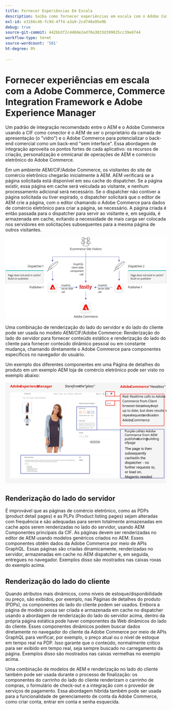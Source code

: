 ```yaml
---
title: Fornecer Experiências Em Escala
description: Saiba como fornecer experiências em escala com o Adobe Commerce e o Adobe Experience Manager.
exl-id: e3166c46-fc9d-4ff4-a3a9-2cd740a95e9b
debug: true
source-git-commit: 442bb3f2c448de2ed70a3033d399025cc39e8744
workflow-type: tm+mt
source-wordcount: '581'
ht-degree: 0%

---
```


# Fornecer experiências em escala com a Adobe Commerce, Commerce Integration Framework e Adobe Experience Manager

Um padrão de integração recomendado entre o AEM e o Adobe Commerce usando a CIF como conector é o AEM de ser o proprietário da camada de apresentação (o &quot;vidro&quot;) e o Adobe Commerce para potencializar o back-end comercial como um back-end &quot;sem interface&quot;. Essa abordagem de integração aproveita os pontos fortes de cada aplicativo: os recursos de criação, personalização e omnicanal de operações de AEM e comércio eletrônico do Adobe Commerce.

Em um ambiente AEM/CIF/Adobe Commerce, os visitantes do site de comércio eletrônico chegarão inicialmente à AEM. AEM verificará se a página solicitada está disponível em seu cache do dispatcher. Se a página existir, essa página em cache será veiculada ao visitante, e nenhum processamento adicional será necessário. Se o dispatcher não contiver a página solicitada ou tiver expirado, o dispatcher solicitará que o editor de AEM crie a página, com o editor chamando o Adobe Commerce para dados de comércio eletrônico para criar a página, se necessário. A página criada é então passada para o dispatcher para servir ao visitante e, em seguida, é armazenada em cache, evitando a necessidade de mais carga ser colocada nos servidores em solicitações subsequentes para a mesma página de outros visitantes.

![Diagrama geral da arquitetura do Adobe Experience Manager e Adobe Commerce](../assets/commerce-at-scale/overview.png)

Uma combinação de renderização do lado do servidor e do lado do cliente pode ser usada no modelo AEM/CIF/Adobe Commerce: Renderização do lado do servidor para fornecer conteúdo estático e renderização do lado do cliente para fornecer conteúdo dinâmico pessoal ou em constante mudança, chamando diretamente o Adobe Commerce para componentes específicos no navegador do usuário.

Um exemplo dos diferentes componentes em uma Página de detalhes do produto em um exemplo AEM loja de comércio eletrônico pode ser visto no exemplo abaixo:

![Diagrama geral da arquitetura do Adobe Experience Manager e Adobe Commerce](../assets/commerce-at-scale/product-details-page.svg)

## Renderização do lado do servidor

É improvável que as páginas de comércio eletrônico, como as PDPs (product detail pages) e as PLPs (Product listing pages) sejam alteradas com frequência e são adequadas para serem totalmente armazenadas em cache após serem renderizadas no lado do servidor, usando AEM Componentes principais da CIF. As páginas devem ser renderizadas no editor de AEM usando modelos genéricos criados no AEM. Esses componentes obtêm dados da Adobe Commerce por meio de APIs GraphQL. Essas páginas são criadas dinamicamente, renderizadas no servidor, armazenadas em cache no AEM dispatcher e, em seguida, entregues no navegador. Exemplos disso são mostrados nas caixas roxas do exemplo acima.

## Renderização do lado do cliente

Quando atributos mais dinâmicos, como níveis de estoque/disponibilidade ou preço, são exibidos, por exemplo, nas Páginas de detalhes do produto (PDPs), os componentes do lado do cliente podem ser usados. Embora a página de modelo possa ser criada e armazenada em cache no dispatcher usando a abordagem de renderização do lado do servidor acima, dentro da própria página estática pode haver componentes da Web dinâmicos do lado do cliente. Esses componentes dinâmicos podem buscar dados diretamente no navegador do cliente da Adobe Commerce por meio de APIs GraphQL para verificar, por exemplo, o preço atual ou o nível de estoque em tempo real na PDP. Isso garante que o conteúdo, normalmente crítico para ser exibido em tempo real, seja sempre buscado no carregamento da página. Exemplos disso são mostrados nas caixas vermelhas no exemplo acima.

Uma combinação de modelos de AEM e renderização no lado do cliente também pode ser usada durante o processo de finalização: os componentes do carrinho do lado do cliente renderizam o carrinho de compras, o formulário de check-out e a integração com o provedor de serviços de pagamento. Essa abordagem híbrida também pode ser usada para a funcionalidade de gerenciamento de conta da Adobe Commerce, como criar conta, entrar em conta e senha esquecida.
